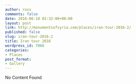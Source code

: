 ```yaml
---
author: ross
comments: false
date: 2016-06-18 02:32:00+00:00
layout: post
link: http://monumentsofsyria.com/places/iran-tour-2016-2/
published: false
slug: iran-tour-2016-2
title: Iran tour 2016
wordpress_id: 7866
categories:
- Places
post_format:
- Gallery
---
```


No Content Found
